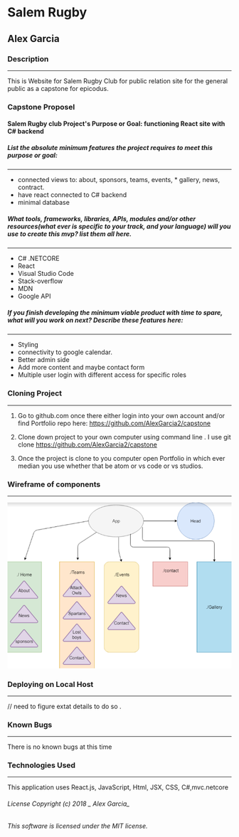 # Salem Rugby

## Alex Garcia

### Description
---
This is Website for Salem Rugby Club for public relation site for the general public as a capstone for epicodus.


### Capstone Proposel 

#### Salem Rugby club Project's Purpose or Goal: functioning React site with C# backend

##### List the absolute minimum features the project requires to meet this purpose or goal:
---
* connected views to: about, sponsors, teams, events, * gallery, news, contract.
* have react connected to C# backend 
* minimal database

##### What tools, frameworks, libraries, APIs, modules and/or other resources(what ever is specific to your track, and your language) will you use to create this mvp? list them all here.
---
* C#  .NETCORE
* React
* Visual Studio Code 
* Stack-overflow
* MDN
* Google API

##### If you finish developing the minimum viable product with time to spare, what will you work on next? Describe these features here:
---
* Styling
* connectivity to google calendar.
* Better admin side
* Add more content and maybe contact form
* Multiple user login with different access for specific roles

### Cloning Project
---
1. Go to github.com once there either login into your own account and/or find Portfolio repo here: https://github.com/AlexGarcia2/capstone

2. Clone down project to your own computer using command line . I use git clone https://github.com/AlexGarcia2/capstone

 3. Once the project is clone to you computer open Portfolio in which ever median you use whether that be atom or vs code or vs studios.

### Wireframe of components 
 ---

 ![](/src/assets/wireframe.png)

### Deploying on Local Host
---
// need to figure extat details to do so . 

### Known Bugs
---

There is no known bugs at this time

### Technologies Used
---
This application uses React.js, JavaScript, Html, JSX, CSS, C#,mvc.netcore

###### License Copyright (c) 2018 _ Alex Garcia_

###### This software is licensed under the MIT license.

